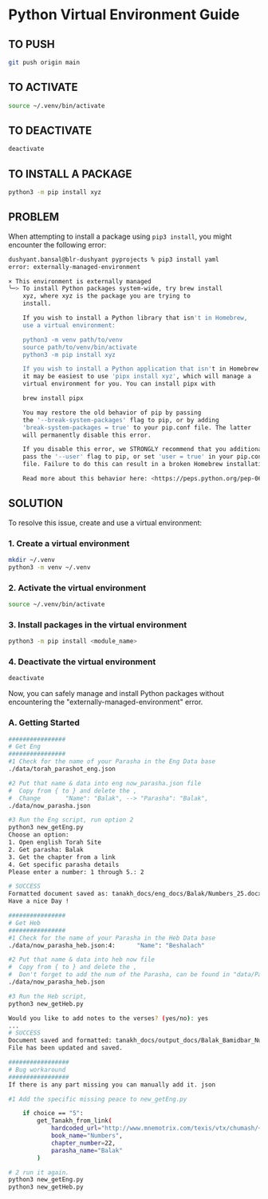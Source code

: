 
# Python Virtual Environment Guide
## TO PUSH
```bash
git push origin main
```

## TO ACTIVATE
```bash
source ~/.venv/bin/activate
```

## TO DEACTIVATE
```bash
deactivate
```

## TO INSTALL A PACKAGE
```bash
python3 -m pip install xyz
```

## PROBLEM

When attempting to install a package using `pip3 install`, you might encounter the following error:

```bash
dushyant.bansal@blr-dushyant pyprojects % pip3 install yaml
error: externally-managed-environment

× This environment is externally managed
╰─> To install Python packages system-wide, try brew install
    xyz, where xyz is the package you are trying to
    install.

    If you wish to install a Python library that isn't in Homebrew,
    use a virtual environment:

    python3 -m venv path/to/venv
    source path/to/venv/bin/activate
    python3 -m pip install xyz

    If you wish to install a Python application that isn't in Homebrew,
    it may be easiest to use 'pipx install xyz', which will manage a
    virtual environment for you. You can install pipx with

    brew install pipx

    You may restore the old behavior of pip by passing
    the '--break-system-packages' flag to pip, or by adding
    'break-system-packages = true' to your pip.conf file. The latter
    will permanently disable this error.

    If you disable this error, we STRONGLY recommend that you additionally
    pass the '--user' flag to pip, or set 'user = true' in your pip.conf
    file. Failure to do this can result in a broken Homebrew installation.

    Read more about this behavior here: <https://peps.python.org/pep-0668/>
```

## SOLUTION

To resolve this issue, create and use a virtual environment:

### 1. Create a virtual environment
```bash
mkdir ~/.venv
python3 -m venv ~/.venv
```

### 2. Activate the virtual environment
```bash
source ~/.venv/bin/activate
```

### 3. Install packages in the virtual environment
```bash
python3 -m pip install <module_name>
```

### 4. Deactivate the virtual environment
```bash
deactivate
```

Now, you can safely manage and install Python packages without encountering the "externally-managed-environment" error.

### A. Getting Started
```bash
################
# Get Eng
################
#1 Check for the name of your Parasha in the Eng Data base
./data/torah_parashot_eng.json

#2 Put that name & data into eng now_parasha.json file
#  Copy from { to } and delete the ,
#  Change       "Name": "Balak", --> "Parasha": "Balak",
./data/now_parasha.json

#3 Run the Eng script, run option 2
python3 new_getEng.py 
Choose an option:
1. Open english Torah Site
2. Get parasha: Balak
3. Get the chapter from a link
4. Get specific parasha details
Please enter a number: 1 through 5.: 2

# SUCCESS
Formatted document saved as: tanakh_docs/eng_docs/Balak/Numbers_25.docx.docx
Have a nice Day !

################
# Get Heb
################
#1 Check for the name of your Parasha in the Heb Data base
./data/now_parasha_heb.json:4:      "Name": "Beshalach"

#2 Put that name & data into heb now file
#  Copy from { to } and delete the ,
#  Don't forget to add the num of the Parasha, can be found in "data/ParashaOrder.txt"
./data/now_parasha_heb.json

#3 Run the Heb script, 
python3 new_getHeb.py

Would you like to add notes to the verses? (yes/no): yes
...
# SUCCESS
Document saved and formatted: tanakh_docs/output_docs/Balak_Bamidbar_Numbers Chapter_25 Verses_1_9.docx
File has been updated and saved.

#################
# Bug workaround
#################
If there is any part missing you can manually add it. json

#1 Add the specific missing peace to new_getEng.py

    if choice == "5":
        get_Tanakh_from_link(
            hardcoded_url="http://www.mnemotrix.com/texis/vtx/chumash/+YwwBmeIJ+he5lowwwxFqhFwcwAqFqwmFqwnFqwtzmxwww/article.html",
            book_name="Numbers",
            chapter_number=22,
            parasha_name="Balak"
        )

# 2 run it again.
python3 new_getEng.py
python3 new_getHeb.py
```


